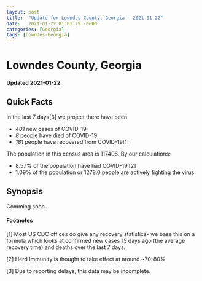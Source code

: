 ```yaml
---
layout: post
title:  "Update for Lowndes County, Georgia - 2021-01-22"
date:   2021-01-22 01:01:29 -0600
categories: [Georgia]
tags: [Lowndes-Georgia]
---
```


# Lowndes County, Georgia
#### Updated 2021-01-22

## Quick Facts

In the last 7 days[3] we project there have been
- *401* new cases of COVID-19
- *8* people have died of COVID-19
- *181* people have recovered from COVID-19[1]

The population in this census area is 117406. By our calculations:
- 8.57% of the population have had COVID-19.[2]
- 1.09% of the population or 1278.0 people are actively fighting the virus.

## Synopsis

Comming soon...


#### Footnotes

[1] Most US CDC offices do give any recovery statistics- we base this on a formula which looks at confirmed new cases
15 days ago (the average recovery time) and deaths over the last 7 days.

[2] Herd Immunity is thought to take effect at around ~70-80%

[3] Due to reporting delays, this data may be incomplete.
 
    